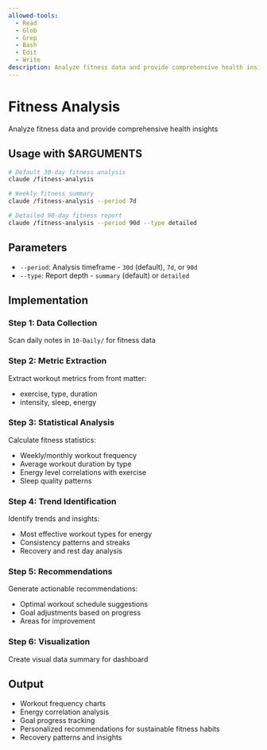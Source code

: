 ```yaml
---
allowed-tools:
  - Read
  - Glob
  - Grep
  - Bash
  - Edit
  - Write
description: Analyze fitness data and provide comprehensive health insights with trends and recommendations
---
```


# Fitness Analysis

Analyze fitness data and provide comprehensive health insights

## Usage with $ARGUMENTS

```bash
# Default 30-day fitness analysis
claude /fitness-analysis

# Weekly fitness summary
claude /fitness-analysis --period 7d

# Detailed 90-day fitness report
claude /fitness-analysis --period 90d --type detailed
```

## Parameters

- `--period`: Analysis timeframe - `30d` (default), `7d`, or `90d`
- `--type`: Report depth - `summary` (default) or `detailed`

## Implementation

### Step 1: Data Collection
Scan daily notes in `10-Daily/` for fitness data

### Step 2: Metric Extraction
Extract workout metrics from front matter:
- exercise, type, duration
- intensity, sleep, energy

### Step 3: Statistical Analysis
Calculate fitness statistics:
- Weekly/monthly workout frequency
- Average workout duration by type
- Energy level correlations with exercise
- Sleep quality patterns

### Step 4: Trend Identification
Identify trends and insights:
- Most effective workout types for energy
- Consistency patterns and streaks
- Recovery and rest day analysis

### Step 5: Recommendations
Generate actionable recommendations:
- Optimal workout schedule suggestions
- Goal adjustments based on progress
- Areas for improvement

### Step 6: Visualization
Create visual data summary for dashboard

## Output

- Workout frequency charts
- Energy correlation analysis
- Goal progress tracking
- Personalized recommendations for sustainable fitness habits
- Recovery patterns and insights